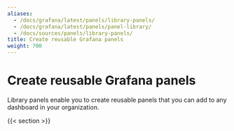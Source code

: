 ```yaml
---
aliases:
  - /docs/grafana/latest/panels/library-panels/
  - /docs/grafana/latest/panels/panel-library/
  - /docs/sources/panels/library-panels/
title: Create reusable Grafana panels
weight: 700
---
```


# Create reusable Grafana panels

Library panels enable you to create reusable panels that you can add to any dashboard in your organization.

{{< section >}}
